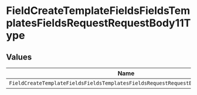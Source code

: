 # FieldCreateTemplateFieldsFieldsTemplatesFieldsRequestRequestBody11Type


## Values

| Name                                                                             | Value                                                                            |
| -------------------------------------------------------------------------------- | -------------------------------------------------------------------------------- |
| `FieldCreateTemplateFieldsFieldsTemplatesFieldsRequestRequestBody11TypeDropdown` | DROPDOWN                                                                         |